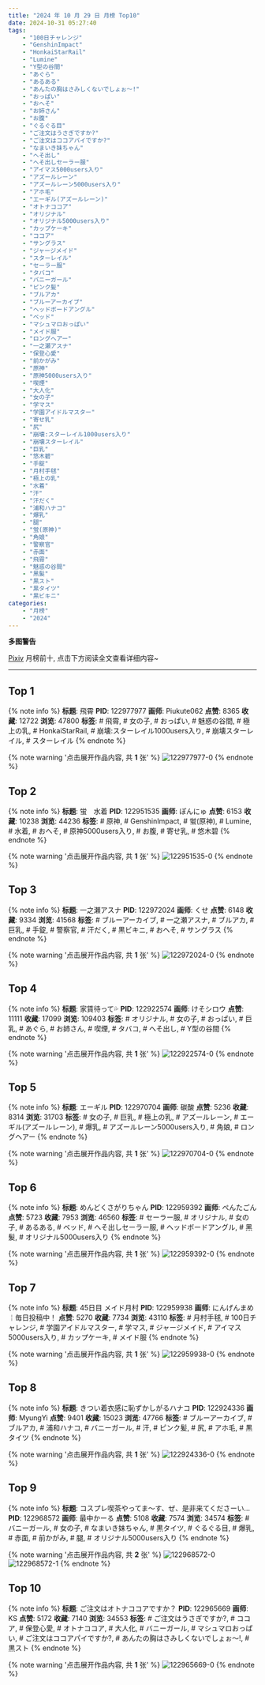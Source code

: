```yaml
---
title: "2024 年 10 月 29 日 月榜 Top10"
date: 2024-10-31 05:27:40
tags:
    - "100日チャレンジ"
    - "GenshinImpact"
    - "HonkaiStarRail"
    - "Lumine"
    - "Y型の谷間"
    - "あぐら"
    - "あるある"
    - "あんたの胸はさみしくないでしょぉ〜!"
    - "おっぱい"
    - "おへそ"
    - "お姉さん"
    - "お腹"
    - "ぐるぐる目"
    - "ご注文はうさぎですか?"
    - "ご注文はココアパイですか?"
    - "なまいき妹ちゃん"
    - "へそ出し"
    - "へそ出しセーラー服"
    - "アイマス5000users入り"
    - "アズールレーン"
    - "アズールレーン5000users入り"
    - "アホ毛"
    - "エーギル(アズールレーン)"
    - "オトナココア"
    - "オリジナル"
    - "オリジナル5000users入り"
    - "カップケーキ"
    - "ココア"
    - "サングラス"
    - "ジャージメイド"
    - "スターレイル"
    - "セーラー服"
    - "タバコ"
    - "バニーガール"
    - "ピンク髪"
    - "ブルアカ"
    - "ブルーアーカイブ"
    - "ヘッドボードアングル"
    - "ベッド"
    - "マシュマロおっぱい"
    - "メイド服"
    - "ロングヘアー"
    - "一之瀬アスナ"
    - "保登心愛"
    - "前かがみ"
    - "原神"
    - "原神5000users入り"
    - "喫煙"
    - "大人化"
    - "女の子"
    - "学マス"
    - "学園アイドルマスター"
    - "寄せ乳"
    - "尻"
    - "崩壊:スターレイル1000users入り"
    - "崩壊スターレイル"
    - "巨乳"
    - "悠木碧"
    - "手錠"
    - "月村手毬"
    - "極上の乳"
    - "水着"
    - "汗"
    - "汗だく"
    - "浦和ハナコ"
    - "爆乳"
    - "腿"
    - "蛍(原神)"
    - "角娘"
    - "警察官"
    - "赤面"
    - "飛霄"
    - "魅惑の谷間"
    - "黑髮"
    - "黒スト"
    - "黒タイツ"
    - "黒ビキニ"
categories:
    - "月榜"
    - "2024"
---
```


<i class="fa fa-triangle-exclamation"></i>**多图警告**<i class="fa fa-triangle-exclamation"></i>

[Pixiv](https://www.pixiv.net/) 月榜前十, 点击下方阅读全文查看详细内容~

<!-- more -->

---

## Top 1

{% note info %}
**标题**: 飛霄
**PID**: 122977977 **画师**: Piukute062
**点赞**: 8365 **收藏**: 12722 **浏览**: 47800
**标签**: # 飛霄, # 女の子, # おっぱい, # 魅惑の谷間, # 極上の乳, # HonkaiStarRail, # 崩壊:スターレイル1000users入り, # 崩壊スターレイル, # スターレイル
{% endnote %}

{% note warning '点击展开作品内容, 共 **1** 张' %}
![122977977-0](https://i.pixiv.re/img-original/img/2024/10/02/23/17/28/122977977_p0.jpg)
{% endnote %}

## Top 2

{% note info %}
**标题**: 蛍　水着
**PID**: 122951535 **画师**: ぽんにゅ
**点赞**: 6153 **收藏**: 10238 **浏览**: 44236
**标签**: # 原神, # GenshinImpact, # 蛍(原神), # Lumine, # 水着, # おへそ, # 原神5000users入り, # お腹, # 寄せ乳, # 悠木碧
{% endnote %}

{% note warning '点击展开作品内容, 共 **1** 张' %}
![122951535-0](https://i.pixiv.re/img-original/img/2024/10/02/00/00/18/122951535_p0.jpg)
{% endnote %}

## Top 3

{% note info %}
**标题**: 一之瀬アスナ
**PID**: 122972024 **画师**: くせ
**点赞**: 6148 **收藏**: 9334 **浏览**: 41568
**标签**: # ブルーアーカイブ, # 一之瀬アスナ, # ブルアカ, # 巨乳, # 手錠, # 警察官, # 汗だく, # 黒ビキニ, # おへそ, # サングラス
{% endnote %}

{% note warning '点击展开作品内容, 共 **1** 张' %}
![122972024-0](https://i.pixiv.re/img-original/img/2024/10/02/20/10/43/122972024_p0.png)
{% endnote %}

## Top 4

{% note info %}
**标题**: 家賃待って💦
**PID**: 122922574 **画师**: けそシロウ
**点赞**: 11111 **收藏**: 17099 **浏览**: 109403
**标签**: # オリジナル, # 女の子, # おっぱい, # 巨乳, # あぐら, # お姉さん, # 喫煙, # タバコ, # へそ出し, # Y型の谷間
{% endnote %}

{% note warning '点击展开作品内容, 共 **1** 张' %}
![122922574-0](https://i.pixiv.re/img-original/img/2024/10/01/00/00/20/122922574_p0.jpg)
{% endnote %}

## Top 5

{% note info %}
**标题**: エーギル
**PID**: 122970704 **画师**: 碳酸
**点赞**: 5236 **收藏**: 8314 **浏览**: 31703
**标签**: # 女の子, # 巨乳, # 極上の乳, # アズールレーン, # エーギル(アズールレーン), # 爆乳, # アズールレーン5000users入り, # 角娘, # ロングヘアー
{% endnote %}

{% note warning '点击展开作品内容, 共 **1** 张' %}
![122970704-0](https://i.pixiv.re/img-original/img/2024/10/02/19/23/16/122970704_p0.jpg)
{% endnote %}

## Top 6

{% note info %}
**标题**: めんどくさがりちゃん
**PID**: 122959392 **画师**: ぺんたごん
**点赞**: 5723 **收藏**: 7953 **浏览**: 46560
**标签**: # セーラー服, # オリジナル, # 女の子, # あるある, # ベッド, # へそ出しセーラー服, # ヘッドボードアングル, # 黑髮, # オリジナル5000users入り
{% endnote %}

{% note warning '点击展开作品内容, 共 **1** 张' %}
![122959392-0](https://i.pixiv.re/img-original/img/2024/10/02/08/05/30/122959392_p0.jpg)
{% endnote %}

## Top 7

{% note info %}
**标题**: 45日目 メイド月村
**PID**: 122959938 **画师**: にんげんまめ￤毎日投稿中！
**点赞**: 5270 **收藏**: 7734 **浏览**: 43110
**标签**: # 月村手毬, # 100日チャレンジ, # 学園アイドルマスター, # 学マス, # ジャージメイド, # アイマス5000users入り, # カップケーキ, # メイド服
{% endnote %}

{% note warning '点击展开作品内容, 共 **1** 张' %}
![122959938-0](https://i.pixiv.re/img-original/img/2024/10/02/08/49/45/122959938_p0.png)
{% endnote %}

## Top 8

{% note info %}
**标题**: きつい着衣感に恥ずかしがるハナコ
**PID**: 122924336 **画师**: MyungYi
**点赞**: 9401 **收藏**: 15023 **浏览**: 47766
**标签**: # ブルーアーカイブ, # ブルアカ, # 浦和ハナコ, # バニーガール, # 汗, # ピンク髪, # 尻, # アホ毛, # 黒タイツ
{% endnote %}

{% note warning '点击展开作品内容, 共 **1** 张' %}
![122924336-0](https://i.pixiv.re/img-original/img/2024/10/01/00/36/11/122924336_p0.jpg)
{% endnote %}

## Top 9

{% note info %}
**标题**: コスプレ喫茶やってま～す、ぜ、是非来てくださーい…
**PID**: 122968572 **画师**: 最中かーる
**点赞**: 5108 **收藏**: 7574 **浏览**: 34574
**标签**: # バニーガール, # 女の子, # なまいき妹ちゃん, # 黒タイツ, # ぐるぐる目, # 爆乳, # 赤面, # 前かがみ, # 腿, # オリジナル5000users入り
{% endnote %}

{% note warning '点击展开作品内容, 共 **2** 张' %}
![122968572-0](https://i.pixiv.re/img-original/img/2024/10/02/18/00/23/122968572_p0.jpg)
![122968572-1](https://i.pixiv.re/img-original/img/2024/10/02/18/00/23/122968572_p1.jpg)
{% endnote %}

## Top 10

{% note info %}
**标题**: ご注文はオトナココアですか？
**PID**: 122965669 **画师**: KS
**点赞**: 5172 **收藏**: 7140 **浏览**: 34553
**标签**: # ご注文はうさぎですか?, # ココア, # 保登心愛, # オトナココア, # 大人化, # バニーガール, # マシュマロおっぱい, # ご注文はココアパイですか?, # あんたの胸はさみしくないでしょぉ〜!, # 黒スト
{% endnote %}

{% note warning '点击展开作品内容, 共 **1** 张' %}
![122965669-0](https://i.pixiv.re/img-original/img/2024/10/02/15/25/35/122965669_p0.jpg)
{% endnote %}

